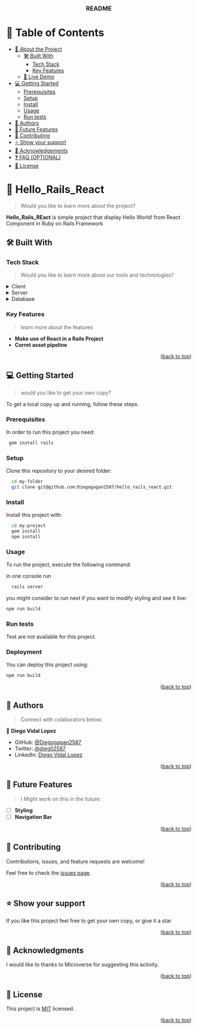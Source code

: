 <a name="readme-top"></a>

<div align="center">
  <br/>

  <h3><b>README</b></h3>

</div>

<!-- TABLE OF CONTENTS -->

# 📗 Table of Contents

- [📖 About the Project](#about-project)
  - [🛠 Built With](#built-with)
    - [Tech Stack](#tech-stack)
    - [Key Features](#key-features)
  - [🚀 Live Demo](#live-demo)
- [💻 Getting Started](#getting-started)
  - [Prerequisites](#prerequisites)
  - [Setup](#setup)
  - [Install](#install)
  - [Usage](#usage)
  - [Run tests](#run-tests)
- [👥 Authors](#authors)
- [🔭 Future Features](#future-features)
- [🤝 Contributing](#contributing)
- [⭐️ Show your support](#support)
- [🙏 Acknowledgements](#acknowledgements)
- [❓ FAQ (OPTIONAL)](#faq)
- [📝 License](#license)

<!-- PROJECT DESCRIPTION -->

# 📖 Hello_Rails_React <a name="about-project"></a>

> Would you like to learn more about the project?

**Hello_Rails_REact** is simple project that display Hello World! from React Component 
in Ruby on Rails Framework

## 🛠 Built With <a name="built-with"></a>

### Tech Stack <a name="tech-stack"></a>

> Would you like to learn more about our tools and technologies?

<details>
  <summary>Client</summary>
  <ul>
    <li><a href="https://reactjs.org/">React.js</a></li>
  </ul>
</details>

<details>
  <summary>Server</summary>
  <ul>
    <li><a href="https://rubyonrails.org/">Ruby on Rails</a></li>
  </ul>
</details>

<details>
<summary>Database</summary>
  <ul>
    <li><a href="https://www.postgresql.org/">PostgreSQL</a></li>
  </ul>
</details>

<!-- Features -->

### Key Features <a name="key-features"></a>

> learn more about the features

- **Make use of React in a Rails Project**
- **Corret asset pipeline**

<p align="right">(<a href="#readme-top">back to top</a>)</p>


## 💻 Getting Started <a name="getting-started"></a>

> would you like to get your own copy?

To get a local copy up and running, follow these steps.

### Prerequisites

In order to run this project you need:

```sh
 gem install rails
```

### Setup

Clone this repository to your desired folder:

```sh
  cd my-folder
  git clone git@github.com:Diegogagan2587/hello_rails_react.git
```

### Install

Install this project with:

```sh
  cd my-project
  gem install
  npm install
```


### Usage

To run the project, execute the following command:

in one console run
```sh
  rails server
```
you might consider to run next if you want to modify styling and see it live:

```sh
npm run build
```

### Run tests

Test are not available for this project.

### Deployment

You can deploy this project using:

```sh
npm run build

```


<p align="right">(<a href="#readme-top">back to top</a>)</p>

<!-- AUTHORS -->

## 👥 Authors <a name="authors"></a>

> Connect with colaborators below:

👤 **Diego Vidal Lopez**

- GitHub: [@Diegogagan2587](https://github.com/Diegogagan2587)
- Twitter: [@dieg02587](https://twitter.com/dieg02587)
- LinkedIn: [Diego Vidal Lopez](https://www.linkedin.com/in/diego-vidal-lopez/)

<p align="right">(<a href="#readme-top">back to top</a>)</p>

<!-- FUTURE FEATURES -->

## 🔭 Future Features <a name="future-features"></a>

> I Might work on this in the future:

- [ ] **Styling**
- [ ] **Navigation Bar**

<p align="right">(<a href="#readme-top">back to top</a>)</p>

<!-- CONTRIBUTING -->

## 🤝 Contributing <a name="contributing"></a>

Contributions, issues, and feature requests are welcome!

Feel free to check the [issues page](https://github.com/Diegogagan2587/hello_rails_react/issues).

<p align="right">(<a href="#readme-top">back to top</a>)</p>

<!-- SUPPORT -->

## ⭐️ Show your support <a name="support"></a>

If you like this project feel free to get your own copy, or give it a star

<p align="right">(<a href="#readme-top">back to top</a>)</p>

<!-- ACKNOWLEDGEMENTS -->

## 🙏 Acknowledgments <a name="acknowledgements"></a>

I would like to thanks to Microverse for suggesting this activity.

<p align="right">(<a href="#readme-top">back to top</a>)</p>

<!-- LICENSE -->

## 📝 License <a name="license"></a>

This project is [MIT](./LICENSE) licensed.
<p align="right">(<a href="#readme-top">back to top</a>)</p>